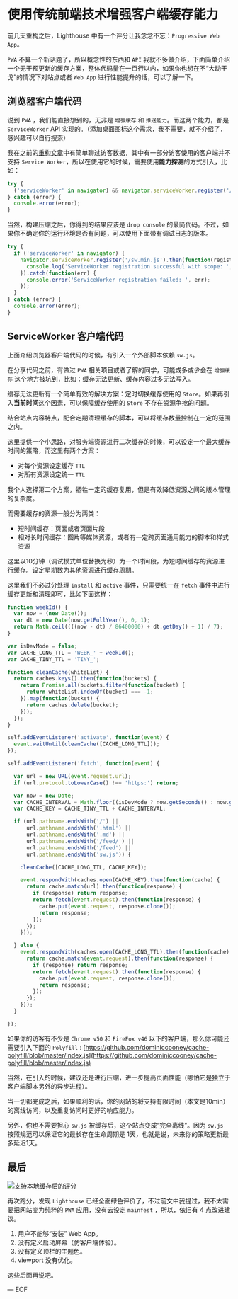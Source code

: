 
# 使用传统前端技术增强客户端缓存能力

前几天重构之后，Lighthouse 中有一个评分让我念念不忘：`Progressive Web App`。

`PWA` 不算一个新话题了，所以概念性的东西和 `API` 我就不多做介绍，下面简单介绍一个无干预更新的缓存方案，整体代码量在一百行以内，如果你也想在不“大动干戈”的情况下对站点或者 `Web App` 进行性能提升的话，可以了解一下。

## 浏览器客户端代码

说到 `PWA` ，我们能直接想到的，无非是 `增强缓存` 和 `推送能力`。而这两个能力，都是 `ServiceWorker` API 实现的。（添加桌面图标这个需求，我不需要，就不介绍了，感兴趣可以自行搜索）

我在之前的[重构文章](https://soulteary.com/2018/10/14/site-optimization-record.html)中有简单聊过访客数据，其中有一部分访客使用的客户端并不支持 `Service Worker`，所以在使用它的时候，需要使用**能力探测**的方式引入，比如：

```js
try {
  ('serviceWorker' in navigator) && navigator.serviceWorker.register('/sw.js');
} catch (error) {
  console.error(error);
}
```

当然，构建压缩之后，你得到的结果应该是 `drop console` 的最简代码。不过，如果你不确定你的运行环境是否有问题，可以使用下面带有调试日志的版本。

```js
try {
  if ('serviceWorker' in navigator) {
    navigator.serviceWorker.register('/sw.min.js').then(function(registration) {
      console.log('ServiceWorker registration successful with scope: ', registration.scope);
    }).catch(function(err) {
      console.error('ServiceWorker registration failed: ', err);
    });
  }
} catch (error) {
  console.error(error);
}
```

## ServiceWorker 客户端代码

上面介绍浏览器客户端代码的时候，有引入一个外部脚本依赖 `sw.js`。

在分享代码之前，有做过 `PWA` 相关项目或者了解的同学，可能或多或少会在 `增强缓存` 这个地方被坑到，比如：缓存无法更新、缓存内容过多无法写入。

缓存无法更新有一个简单有效的解决方案：定时切换缓存使用的 `Store`。如果再引入**当前时间**这个因素，可以保障缓存使用的 `Store` 不存在资源争抢的问题。

结合站点内容特点，配合定期清理缓存的脚本，可以将缓存数量控制在一定的范围之内。

这里提供一个小思路，对服务端资源进行二次缓存的时候，可以设定一个最大缓存时间的策略，而这里有两个方案：

- 对每个资源设定缓存 `TTL`
- 对所有资源设定统一 `TTL`

我个人选择第二个方案，牺牲一定的缓存复用，但是有效降低资源之间的版本管理的复杂度。

而需要缓存的资源一般分为两类：

- 短时间缓存：页面或者页面片段
- 相对长时间缓存：图片等媒体资源，或者有一定跨页面通用能力的脚本和样式资源

这里以10分钟（调试模式单位替换为秒）为一个时间段，为短时间缓存的资源进行缓存。设定星期数为其他资源进行缓存周期。

这里我们不必过分处理 `install` 和 `active` 事件，只需要统一在 `fetch` 事件中进行缓存更新和清理即可，比如下面这样：

```js
function weekId() {
  var now = (new Date());
  var dt = new Date(now.getFullYear(), 0, 1);
  return Math.ceil((((now - dt) / 86400000) + dt.getDay() + 1) / 7);
}

var isDevMode = false;
var CACHE_LONG_TTL = 'WEEK_' + weekId();
var CACHE_TINY_TTL = 'TINY_';

function cleanCache(whiteList) {
  return caches.keys().then(function(buckets) {
    return Promise.all(buckets.filter(function(bucket) {
      return whiteList.indexOf(bucket) === -1;
    }).map(function(bucket) {
      return caches.delete(bucket);
    }));
  });
}

self.addEventListener('activate', function(event) {
  event.waitUntil(cleanCache([CACHE_LONG_TTL]));
});

self.addEventListener('fetch', function(event) {

  var url = new URL(event.request.url);
  if (url.protocol.toLowerCase() !== 'https:') return;

  var now = new Date;
  var CACHE_INTERVAL = Math.floor((isDevMode ? now.getSeconds() : now.getMinutes()) / 10);
  var CACHE_KEY = CACHE_TINY_TTL + CACHE_INTERVAL;

  if (url.pathname.endsWith('/') ||
      url.pathname.endsWith('.html') ||
      url.pathname.endsWith('.md') ||
      url.pathname.endsWith('/feed/') ||
      url.pathname.endsWith('/feed') ||
      url.pathname.endsWith('sw.js')) {

    cleanCache([CACHE_LONG_TTL, CACHE_KEY]);

    event.respondWith(caches.open(CACHE_KEY).then(function(cache) {
      return cache.match(url).then(function(response) {
        if (response) return response;
        return fetch(event.request).then(function(response) {
          cache.put(event.request, response.clone());
          return response;
        });
      });
    }));

  } else {
    event.respondWith(caches.open(CACHE_LONG_TTL).then(function(cache) {
      return cache.match(event.request).then(function(response) {
        if (response) return response;
        return fetch(event.request).then(function(response) {
          cache.put(event.request, response.clone());
          return response;
        });
      });
    }));
  }

});
```

如果你的访客有不少是 `Chrome v50` 和 `FireFox v46` 以下的客户端，那么你可能还需要引入下面的 `Polyfill` : [https://github.com/dominiccooney/cache-polyfill/blob/master/index.js](https://github.com/dominiccooney/cache-polyfill/blob/master/index.js)

当然，在引入的时候，建议还是进行压缩，进一步提高页面性能（哪怕它是独立于客户端脚本另外的异步进程）。

当一切都完成之后，如果顺利的话，你的网站的将支持有限时间（本文是10min）的离线访问，以及重复访问时更好的响应能力。

另外，你也不需要担心 `sw.js` 被缓存后，这个站点变成“完全离线”。因为 `sw.js` 按照规范可以保证它的最长存在生命周期是 1天，也就是说，未来你的策略更新最多延迟1天。 

## 最后

![](https://attachment.soulteary.com/2018/10/16/service-worker-support.png "支持本地缓存后的评分")

再次跑分，发现 `Lighthouse` 已经全面绿色评价了，不过前文中我提过，我不太需要把网站变为纯粹的 `PWA` 应用，没有去设定 `mainfest` ，所以，依旧有 4 点改进建议。

1. 用户不能够“安装” Web App。
2. 没有定义启动屏幕（仿客户端体验）。
3. 没有定义顶栏的主题色。
4. viewport 没有优化。

这些后面再说吧。

— EOF